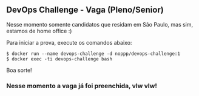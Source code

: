 ## DevOps Challenge - Vaga (Pleno/Senior)

Nesse momento somente candidatos que residam em São Paulo, mas sim, estamos de home office :)

Para iniciar a prova, execute os comandos abaixo:

```
$ docker run --name devops-challenge -d noppp/devops-challenge:1
$ docker exec -ti devops-challenge bash
```

Boa sorte!

### Nesse momento a vaga já foi preenchida, vlw vlw!
